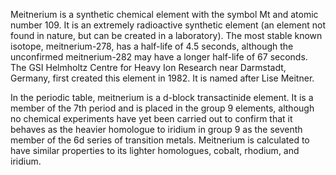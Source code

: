 ﻿Meitnerium is a synthetic chemical element with the symbol Mt and atomic number 109. It is an extremely radioactive synthetic element (an element not found in nature, but can be created in a laboratory). The most stable known isotope, meitnerium-278, has a half-life of 4.5 seconds, although the unconfirmed meitnerium-282 may have a longer half-life of 67 seconds. The GSI Helmholtz Centre for Heavy Ion Research near Darmstadt, Germany, first created this element in 1982. It is named after Lise Meitner.

In the periodic table, meitnerium is a d-block transactinide element. It is a member of the 7th period and is placed in the group 9 elements, although no chemical experiments have yet been carried out to confirm that it behaves as the heavier homologue to iridium in group 9 as the seventh member of the 6d series of transition metals. Meitnerium is calculated to have similar properties to its lighter homologues, cobalt, rhodium, and iridium.
